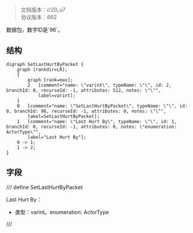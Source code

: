 # <!-- md:samp SetLastHurtByPacket -->

> 文档版本：r/20_u7<br/>协议版本：662

<!-- md:samp SetLastHurtByPacket -->数据包，数字ID是`96`。

## 结构

```viz
digraph SetLastHurtByPacket {
	graph [rankdir=LR];
	{
		graph [rank=max];
		2	[comment="name: \"varint\", typeName: \"\", id: 2, branchId: 0, recurseId: -1, attributes: 512, notes: \"\"",
			label=varint];
	}
	0	[comment="name: \"SetLastHurtByPacket\", typeName: \"\", id: 0, branchId: 96, recurseId: -1, attributes: 0, notes: \"\"",
		label=SetLastHurtByPacket];
	1	[comment="name: \"Last Hurt By\", typeName: \"\", id: 1, branchId: 0, recurseId: -1, attributes: 0, notes: \"enumeration: ActorType\"",
		label="Last Hurt By"];
	0 -> 1;
	1 -> 2;
}

```

## 字段

/// define
SetLastHurtByPacket

Last Hurt By：<!-- md:samp varint -->

- 类型：varint。enumeration: ActorType


///
